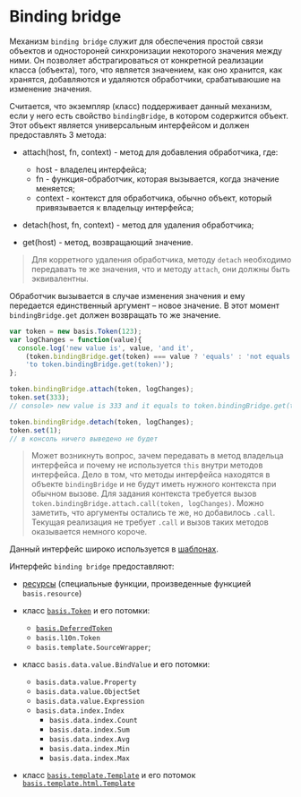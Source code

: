 # Binding bridge

Механизм `binding bridge` служит для обеспечения простой связи объектов и одностороней синхронизации некоторого значения между ними. Он позволяет абстрагироваться от конкретной реализации класса (объекта), того, что является значением, как оно хранится, как хранятся, добавляются и удаляются обработчики, срабатываюшие на изменение значения.

Считается, что экземпляр (класс) поддерживает данный механизм, если у него есть свойство `bindingBridge`, в котором содержится объект. Этот объект является универсальным интерфейсом и должен предоставлять 3 метода:

  * attach(host, fn, context) - метод для добавления обработчика, где:
    * host - владелец интерфейса;
    * fn - функция-обработчик, которая вызывается, когда значение меняется;
    * context - контекст для обработчика, обычно объект, который привязывается к владельцу интерфейса;

  * detach(host, fn, context) - метод для удаления обработчика;

  * get(host) - метод, возвращающий значение.

> Для корретного удаления обработчика, методу `detach` необходимо передавать те же значения, что и методу `attach`, они должны быть эквивалентны.

Обработчик вызывается в случае изменения значения и ему передается единственный аргумент – новое значение. В этот момент `bindingBridge.get` должен возвращать то же значение.

```js
var token = new basis.Token(123);
var logChanges = function(value){
  console.log('new value is', value, 'and it',
    (token.bindingBridge.get(token) === value ? 'equals' : 'not equals'),
    'to token.bindingBridge.get(token)');
};

token.bindingBridge.attach(token, logChanges);
token.set(333);
// console> new value is 333 and it equals to token.bindingBridge.get(token)

token.bindingBridge.detach(token, logChanges);
token.set(1);
// в консоль ничего выведено не будет
```

> Может возникнуть вопрос, зачем передавать в метод владельца интерфейса и почему не используется `this` внутри методов интерфейса. Дело в том, что методы интерфейса находятся в объекте `bindingBridge` и не будут иметь нужного контекста при обычном вызове. Для задания контекста требуется вызов `token.bindingBridge.attach.call(token, logChanges)`. Можно заметить, что аргументы остались те же, но добавилось `.call`. Текущая реализация не требует `.call` и вызов таких методов оказывается немного короче.

Данный интерфейс широко используется в [шаблонах](basis.template.md).

Интерфейс `binding bridge` предоставляют:

  * [ресурсы](resources.md) (специальные функции, произведенные функцией `basis.resource`)

  * класс [`basis.Token`](basis.Token.md) и его потомки:
      * [`basis.DeferredToken`](basis.Token.md)
      * `basis.l10n.Token`
      * `basis.template.SourceWrapper`;

  * класс `basis.data.value.BindValue` и его потомки:
      * `basis.data.value.Property`
      * `basis.data.value.ObjectSet`
      * `basis.data.value.Expression`
      * `basis.data.index.Index`
          * `basis.data.index.Count`
          * `basis.data.index.Sum`
          * `basis.data.index.Avg`
          * `basis.data.index.Min`
          * `basis.data.index.Max`

  * класс [`basis.template.Template`](basis.template.md) и его потомок [`basis.template.html.Template`](basis.template.md)

